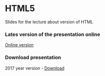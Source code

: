 # HTML5
Slides for the lecture about version of HTML

### Lates version of the presentation online

<a href="http://epam-front-end-school-lectures.github.io/html5-vs-html4/index.html">Online version</a>

### Download presentation
2017 year version - <a href="https://github.com/archimed3s/html5/archive/master.zip">Download</a>